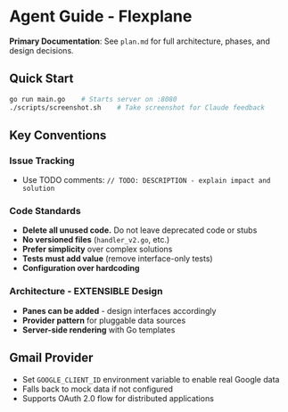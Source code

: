 # Agent Guide - Flexplane

**Primary Documentation**: See `plan.md` for full architecture, phases, and design decisions.

## Quick Start
```bash
go run main.go    # Starts server on :8080
./scripts/screenshot.sh    # Take screenshot for Claude feedback
```

## Key Conventions

### Issue Tracking
- Use TODO comments: `// TODO: DESCRIPTION - explain impact and solution`

### Code Standards  
- **Delete all unused code.** Do not leave deprecated code or stubs
- **No versioned files** (`handler_v2.go`, etc.)
- **Prefer simplicity** over complex solutions
- **Tests must add value** (remove interface-only tests)
- **Configuration over hardcoding**

### Architecture - EXTENSIBLE Design
- **Panes can be added** - design interfaces accordingly
- **Provider pattern** for pluggable data sources
- **Server-side rendering** with Go templates

## Gmail Provider
- Set `GOOGLE_CLIENT_ID` environment variable to enable real Google data
- Falls back to mock data if not configured
- Supports OAuth 2.0 flow for distributed applications
